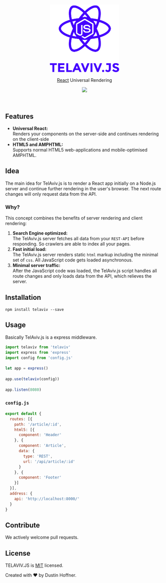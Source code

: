 <p align="center"><img src="docs/img/telavivjs.png" width=220></p>
<p align="center"><a href="https://github.com/facebook/react">React</a> Universal Rendering</p>
<p align="center"><a href="https://travis-ci.org/dustin-H/telaviv"><img src="https://travis-ci.org/dustin-H/telaviv.svg"/></a></p>

<br/>

## Features
- **Universal React:**   
Renders your components on the server-side and continues rendering on the client-side
- **HTML5 and AMPHTML:**  
Supports normal HTML5 web-applications and mobile-optimised AMPHTML.

## Idea
The main idea for TelAviv.js is to render a React app initially on a Node.js server and continue further rendering in the user's browser. The next route changes will only request data from the API.

### Why?
This concept combines the benefits of server rendering and client rendering:

1. **Search Engine optimized:**  
The TelAviv.js server fetches all data from your `REST-API` before responding. So crawlers are able to index all your pages.
2. **Fast initial load:**  
The TelAviv.js server renders static `html` markup including the minimal set of `css`. All JavaScript code gets loaded asynchronous.
3. **Minimal server traffic:**  
After the JavaScript code was loaded, the TelAviv.js script handles all route changes and only loads data from the API, which relieves the server.

## Installation
```
npm install telaviv --save
```

## Usage
Basically TelAviv.js is a express middleware.

```js
import telaviv from 'telaviv'
import express from 'express'
import config from 'config.js'

let app = express()

app.use(telaviv(config))

app.listen(8080)
```

### `config.js`
```js
export default {
  routes: [{
    path: '/article/:id',
    html5: [{
      component: 'Header'
    }, {
      component: 'Article',
      data: {
        type: 'REST',
        url: '/api/article/:id'
      }
    }, {
      component: 'Footer'
    }]
  }],
  address: {
    api: 'http://localhost:8000/'
  }
}
```

## Contribute
We actively welcome pull requests.

## License
TELAVIV.JS is [MIT](https://github.com/dustin-H/telaviv/blob/master/LICENSE) licensed.

Created with ♥ by Dustin Hoffner.
